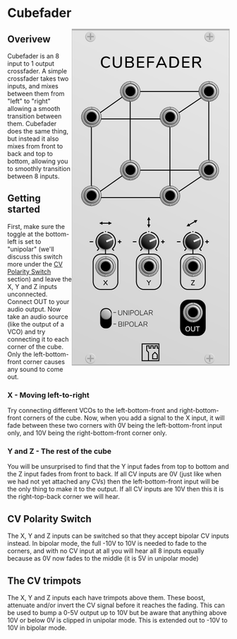 Cubefader
=========

<img align="right" src="images/cubefader.png">

## Overivew

Cubefader is an 8 input to 1 output crossfader. A simple crossfader takes two inputs, and mixes between them from "left" to "right" allowing a smooth transition between them. Cubefader does the same thing, but instead it also mixes from front to back and top to bottom, allowing you to smoothly transition between 8 inputs.

## Getting started

First, make sure the toggle at the bottom-left is set to "unipolar" (we'll discuss this switch more under the [CV Polarity Switch](#cv-polarity-switch) section) and leave the X, Y and Z inputs unconnected. Connect OUT to your audio output. Now take an audio source (like the output of a VCO) and try connecting it to each corner of the cube. Only the left-bottom-front corner causes any sound to come out.

### X - Moving left-to-right

Try connecting different VCOs to the left-bottom-front and right-bottom-front corners of the cube. Now, when you add a signal to the X input, it will fade between these two corners with 0V being the left-bottom-front input only, and 10V being the right-bottom-front corner only.

### Y and Z - The rest of the cube

You will be unsurprised to find that the Y input fades from top to bottom and the Z input fades from front to back. If all CV inputs are 0V (just like when we had not yet attached any CVs) then the left-bottom-front input will be the only thing to make it to the output. If all CV inputs are 10V then this it is the right-top-back corner we will hear.

## CV Polarity Switch

The X, Y and Z inputs can be switched so that they accept bipolar CV inputs instead. In bipolar mode, the full -10V to 10V is needed to fade to the corners, and with no CV input at all you will hear all 8 inputs equally because as 0V now fades to the middle (it is 5V in unipolar mode)

## The CV trimpots

The X, Y and Z inputs each have trimpots above them. These boost, attenuate and/or invert the CV signal before it reaches the fading. This can be used to bump a 0-5V output up to 10V but be aware that anything above 10V or below 0V is clipped in unipolar mode. This is extended out to -10V to 10V in bipolar mode.